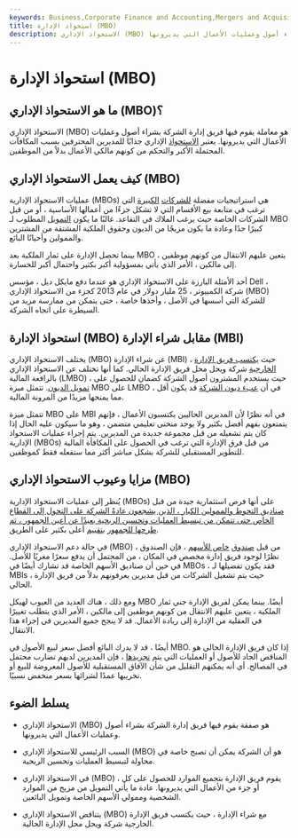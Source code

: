 ```yaml
---
keywords: Business,Corporate Finance and Accounting,Mergers and Acquisitions,M&amp;amp;A
title: استحواذ الإدارة (MBO)
description: الاستحواذ الإداري (MBO) هو معاملة يقوم فيها فريق إدارة الشركة بشراء أصول وعمليات الأعمال التي يديرونها.
---
```


# استحواذ الإدارة (MBO)
## ما هو الاستحواذ الإداري (MBO)؟

الاستحواذ الإداري (MBO) هو معاملة يقوم فيها فريق إدارة الشركة بشراء أصول وعمليات الأعمال التي يديرونها. يعتبر [الاستحواذ](/buyout) الإداري جذابًا للمديرين المحترفين بسبب المكافآت المحتملة الأكبر والتحكم من كونهم مالكي الأعمال بدلاً من الموظفين.

## كيف يعمل الاستحواذ الإداري (MBO)

عمليات الاستحواذ الإدارية (MBOs) هي استراتيجيات مفضلة [للشركات](/exitstrategy) [الكبيرة](/exitstrategy) التي ترغب في متابعة بيع الأقسام التي لا تشكل جزءًا من أعمالها الأساسية ، أو من قبل الشركات الخاصة حيث يرغب الملاك في التقاعد. غالبًا ما يكون [التمويل](/financing) المطلوب لـ MBO كبيرًا جدًا وعادة ما يكون مزيجًا من الديون وحقوق الملكية المشتقة من المشترين والممولين وأحيانًا البائع.

بينما تحصل الإدارة على ثمار الملكية بعد MBO ، يتعين عليهم الانتقال من كونهم موظفين إلى مالكين ، الأمر الذي يأتي بمسؤولية أكبر بكثير واحتمال أكبر للخسارة.

أحد الأمثلة البارزة على الاستحواذ الإداري هو عندما دفع مايكل ديل ، مؤسس Dell ، شركة الكمبيوتر ، 25 مليار دولار في عام 2013 كجزء من الاستحواذ الإداري (MBO) للشركة التي أسسها في الأصل ، وأخذها خاصة ، حتى يتمكن من ممارسة مزيد من السيطرة على اتجاه الشركة.

## استحواذ الإدارة (MBO) مقابل شراء الإدارة (MBI)

يختلف الاستحواذ الإداري (MBO) عن شراء الإدارة (MBI) ، حيث [يكتسب فريق الإدارة الخارجية](/acquisition) شركة ويحل محل فريق الإدارة الحالي. كما أنها تختلف عن الاستحواذ الإداري بالرافعة المالية (LMBO) ، حيث يستخدم المشترون أصول الشركة كضمان للحصول على [تمويل الديون](/debtfinancing). تتمثل ميزة MBO على LMBO في أن [عبء ديون الشركة](/debt-load) قد يكون أقل ، مما يمنحها مزيدًا من المرونة المالية.

تتمثل ميزة MBO على MBI في أنه نظرًا لأن المديرين الحاليين يكتسبون الأعمال ، فإنهم يتمتعون بفهم أفضل بكثير ولا يوجد منحنى تعليمي متضمن ، وهو ما سيكون عليه الحال إذا كان يتم تشغيله من قبل مجموعة جديدة من المديرين. يتم إجراء عمليات الاستحواذ الإدارية (MBOs) من قبل فرق الإدارة التي ترغب في الحصول على المكافأة المالية للتطوير المستقبلي للشركة بشكل مباشر أكثر مما ستفعله فقط كموظفين.

## مزايا وعيوب الاستحواذ الإداري (MBO)

يُنظر إلى عمليات الاستحواذ الإدارية (MBOs) على أنها فرص استثمارية جيدة من قبل [صناديق التحوط والممولين الكبار ، الذين يشجعون عادةً الشركة على التحول إلى القطاع الخاص حتى تتمكن من تبسيط العمليات وتحسين الربحية بعيدًا عن أعين الجمهور ، ثم طرحها للجمهور](/hedgefund) [بتقييم](/valuation) أعلى بكثير على الطريق.

في حالة دعم الاستحواذ الإداري (MBO) من قبل [صندوق](/privateequity) [خاص للأسهم](/privateequity) ، فإن الصندوق ، نظرًا لوجود فريق إدارة مخصص في المكان ، من المحتمل أن يدفع سعرًا مغريًا للأصل. في حين أن صناديق الأسهم الخاصة قد تشارك أيضًا في MBOs ، فقد يكون تفضيلها لـ MBIs ، حيث يتم تشغيل الشركات من قبل مديرين يعرفونهم بدلاً من فريق الإدارة الحالي.

ومع ذلك ، هناك العديد من العيوب لهيكل MBO أيضًا. بينما يمكن لفريق الإدارة جني ثمار الملكية ، يتعين عليهم الانتقال من كونهم موظفين إلى مالكين ، الأمر الذي يتطلب تغييرًا في العقلية من الإدارة إلى ريادة الأعمال. قد لا ينجح جميع المديرين في إجراء هذا الانتقال.

أيضًا ، قد لا يدرك البائع أفضل سعر لبيع الأصول في MBO. إذا كان فريق الإدارة الحالي هو المناقص الجاد للأصول أو العمليات التي يتم [تجريدها](/divestment) ، فإن المديرين لديهم تضارب محتمل في المصالح. أي أنه يمكنهم التقليل من شأن الآفاق المستقبلية للأصول المعروضة للبيع أو تخريبها عمدًا لشرائها بسعر منخفض نسبيًا.

## يسلط الضوء

- الاستحواذ الإداري (MBO) هو صفقة يقوم فيها فريق إدارة الشركة بشراء أصول وعمليات الأعمال التي يديرونها.

- السبب الرئيسي للاستحواذ الإداري (MBO) هو أن الشركة يمكن أن تصبح خاصة في محاولة لتبسيط العمليات وتحسين الربحية.

- في الاستحواذ الإداري (MBO) ، يقوم فريق الإدارة بتجميع الموارد للحصول على كل أو جزء من الأعمال التي يديرونها. عادة ما يأتي التمويل من مزيج من الموارد الشخصية وممولي الأسهم الخاصة وتمويل البائعين.

- يتناقض الاستحواذ الإداري (MBO) مع شراء الإدارة ، حيث يكتسب فريق الإدارة الخارجية شركة ويحل محل الإدارة الحالية.

